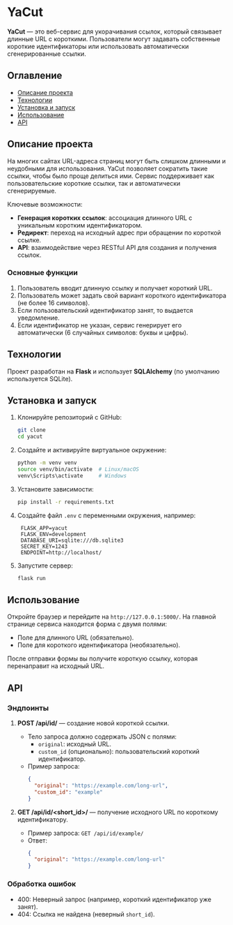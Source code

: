 # YaCut

**YaCut** — это веб-сервис для укорачивания ссылок, который связывает длинные URL с короткими. Пользователи могут
задавать собственные короткие идентификаторы или использовать автоматически сгенерированные ссылки.

## Оглавление

- [Описание проекта](#описание-проекта)
- [Технологии](#технологии)
- [Установка и запуск](#установка-и-запуск)
- [Использование](#использование)
- [API](#api)

## Описание проекта

На многих сайтах URL-адреса страниц могут быть слишком длинными и неудобными для использования. YaCut позволяет
сократить такие ссылки, чтобы было проще делиться ими. Сервис поддерживает как пользовательские короткие ссылки, так и
автоматически сгенерируемые.

Ключевые возможности:

- **Генерация коротких ссылок**: ассоциация длинного URL с уникальным коротким идентификатором.
- **Редирект**: переход на исходный адрес при обращении по короткой ссылке.
- **API**: взаимодействие через RESTful API для создания и получения ссылок.

### Основные функции

1. Пользователь вводит длинную ссылку и получает короткий URL.
2. Пользователь может задать свой вариант короткого идентификатора (не более 16 символов).
3. Если пользовательский идентификатор занят, то выдается уведомление.
4. Если идентификатор не указан, сервис генерирует его автоматически (6 случайных символов: буквы и цифры).

## Технологии

Проект разработан на **Flask** и использует **SQLAlchemy** (по умолчанию используется SQLite).

## Установка и запуск

1. Клонируйте репозиторий с GitHub:
   ```bash
   git clone
   cd yacut
   ```

2. Создайте и активируйте виртуальное окружение:
   ```bash
   python -m venv venv
   source venv/bin/activate  # Linux/macOS
   venv\Scripts\activate     # Windows
   ```

3. Установите зависимости:
   ```bash
   pip install -r requirements.txt
   ```

4. Создайте файл `.env` с переменными окружения, например:
   ```env
    FLASK_APP=yacut
    FLASK_ENV=development
    DATABASE_URI=sqlite:///db.sqlite3
    SECRET_KEY=1243
    ENDPOINT=http://localhost/
   ```

5. Запустите сервер:
   ```bash
   flask run
   ```

## Использование

Откройте браузер и перейдите на `http://127.0.0.1:5000/`. На главной странице сервиса находится форма с двумя полями:

- Поле для длинного URL (обязательно).
- Поле для короткого идентификатора (необязательно).

После отправки формы вы получите короткую ссылку, которая перенаправит на исходный URL.

## API

### Эндпоинты

1. **POST /api/id/** — создание новой короткой ссылки.
    - Тело запроса должно содержать JSON с полями:
        - `original`: исходный URL.
        - `custom_id` (опционально): пользовательский короткий идентификатор.
    - Пример запроса:
      ```json
      {
        "original": "https://example.com/long-url",
        "custom_id": "example"
      }
      ```

2. **GET /api/id/<short_id>/** — получение исходного URL по короткому идентификатору.
    - Пример запроса: `GET /api/id/example/`
    - Ответ:
      ```json
      {
        "original": "https://example.com/long-url"
      }
      ```

### Обработка ошибок

- 400: Неверный запрос (например, короткий идентификатор уже занят).
- 404: Ссылка не найдена (неверный `short_id`).
